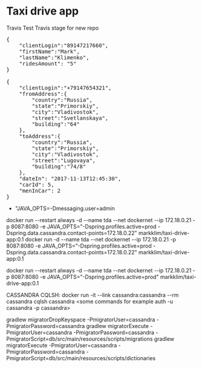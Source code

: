 # Taxi drive app

Travis
Test Travis stage for new repo
<pre>
{
	"clientLogin":"89147217660",
	"firstName":"Mark",
	"lastName":"Klimenko",
	"ridesAmount": "5"
}

{
	"clientLogin":"+79147654321",
	"fromAddress":{
		"country":"Russia",
		"state":"Primorskiy",
		"city":"Vladivostok",
		"street":"Svetlanskaya",
		"building":"64"
	},
	"toAddress":{
		"country":"Russia",
		"state":"Primorskiy",
		"city":"Vladivostok",
		"street":"Lugovaya",
		"building":"74/8"
	},
	"dateIn": "2017-11-13T12:45:30",
	"carId": 5,
	"menInCar": 2
}
</pre>

- "JAVA_OPTS=-Dmessaging.user=admin





docker run --restart always -d --name tda --net dockernet --ip 172.18.0.21 -p 8087:8080 -e JAVA_OPTS="-Dspring.profiles.active=prod -Dspring.data.cassandra.contact-points=172.18.0.22" markklim/taxi-drive-app:0.1
docker run -d --name tda --net dockernet --ip 172.18.0.21 -p 8087:8080 -e JAVA_OPTS="-Dspring.profiles.active=prod -Dspring.data.cassandra.contact-points=172.18.0.22" markklim/taxi-drive-app:0.1

docker run --restart always -d --name tda --net dockernet --ip 172.18.0.21 -p 8087:8080 -e JAVA_OPTS="-Dspring.profiles.active=prod" markklim/taxi-drive-app:0.1

CASSANDRA CQLSH:
docker run -it --link cassandra:cassandra --rm cassandra cqlsh cassandra <some commands for example auth -u cassandra -p cassandra>


gradlew migratorDropKeyspace -PmigratorUser=cassandra -PmigratorPassword=cassandra 
gradlew migratorExecute -PmigratorUser=cassandra -PmigratorPassword=cassandra -PmigratorScript=db/src/main/resources/scripts/migrations
gradlew migratorExecute -PmigratorUser=cassandra -PmigratorPassword=cassandra -PmigratorScript=db/src/main/resources/scripts/dictionaries
